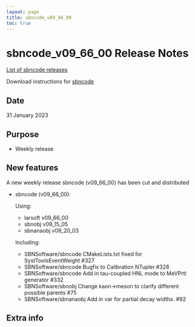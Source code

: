 ```yaml
---
layout: page
title: sbncode_v09_66_00
toc: true
---
```


sbncode_v09_66_00 Release Notes
=======================================================================================

[List of sbncode releases](https://sbnsoftware.github.io/AnalysisInfrastructure/ReleaseManagement/Releases/List_of_SBN_code_releases)

Download instructions for [sbncode]()

Date
---------------------------------------------------
31 January 2023

Purpose
---------------------------------------------------
* Weekly release

New features
---------------------------------------------------
A new weekly release sbncode (v09_66_00)  has been cut and distributed

* sbncode (v09_66_00):
  
  Using:
  * larsoft   v09_66_00 
  * sbnobj    v09_15_05
  * sbnanaobj v09_20_03

  
  Including:
  * SBNSoftware/sbncode CMakeLists.txt fixed for SystToolsEventWeight #327 
  * SBNSoftware/sbncode Bugfix to Calibration NTupler.#328 
  * SBNSoftware/sbncode Add in tau-coupled HNL mode to MeVPrtl generator #332
  * SBNSoftware/sbnobj Change kaon->meson to clarify different possible parents #75
  * SBNSoftware/sbnanaobj Add in var for partial decay widths. #92
  


Extra info
---------------------------------------------------
